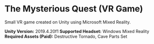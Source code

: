 # The Mysterious Quest (VR Game)
Small VR game created on Unity using Microsoft Mixed Reality.

**Unity Version:** 2019.4.20f1
**Supported Headset:** Windows Mixed Reality
**Required Assets (Paid):** Destructive Tornado, Cave Parts Set